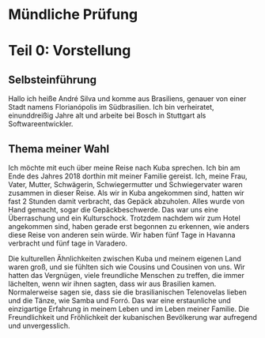 # Mündliche Prüfung

# Teil 0: Vorstellung 

## Selbsteinführung

Hallo ich heiße André Silva und komme aus Brasiliens, genauer von einer Stadt namens Florianópolis im Südbrasilien. Ich bin verheiratet, einunddreißig Jahre alt und arbeite bei Bosch in Stuttgart als Softwareentwickler. 

## Thema meiner Wahl

Ich möchte mit euch über meine Reise nach Kuba sprechen. Ich bin am Ende des Jahres 2018 dorthin mit meiner Familie gereist. Ich, meine Frau, Vater, Mutter, Schwägerin, Schwiegermutter und Schwiegervater waren zusammen in dieser Reise. Als wir in Kuba angekommen sind, hatten wir fast 2 Stunden damit verbracht, das Gepäck abzuholen. Alles wurde von Hand gemacht, sogar die Gepäckbeschwerde. Das war uns eine Überraschung und 
ein Kulturschock. Trotzdem nachdem wir zum Hotel angekommen sind, haben gerade erst begonnen zu erkennen, wie anders diese Reise von anderen sein würde. 
Wir haben fünf Tage in Havanna verbracht und fünf tage in Varadero. 

Die kulturellen Ähnlichkeiten zwischen Kuba und meinem eigenen Land waren groß, und sie fühlten sich wie Cousins und Cousinen von uns. Wir hatten das Vergnügen, viele freundliche Menschen zu treffen, die immer lächelten, wenn wir ihnen sagten, dass wir aus Brasilien kamen. Normalerweise sagen sie, dass sie die brasilianischen Telenovelas lieben und die Tänze, wie Samba und Forró. 
Das war eine erstaunliche und einzigartige Erfahrung in meinem Leben und im Leben meiner Familie. Die Freundlichkeit und Fröhlichkeit der kubanischen Bevölkerung war aufregend und unvergesslich.
